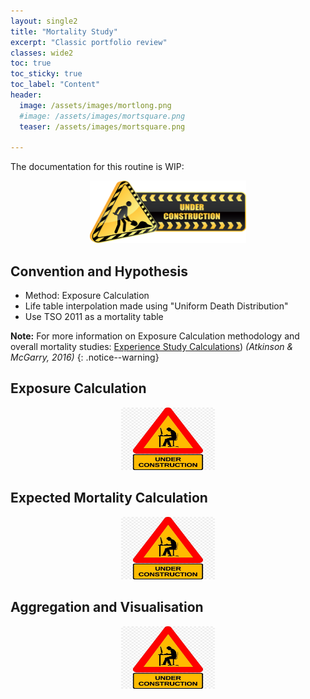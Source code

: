 ```yaml
---
layout: single2
title: "Mortality Study"
excerpt: "Classic portfolio review"
classes: wide2
toc: true
toc_sticky: true
toc_label: "Content"
header:
  image: /assets/images/mortlong.png
  #image: /assets/images/mortsquare.png
  teaser: /assets/images/mortsquare.png

---
```


The documentation for this routine is WIP:
<div>
 <p align="center">
   <img src="/assets/images/wip2.png" alt="wip"
 	   title="Under Construction" width="250" height="100" />
 </p>
</div>


## Convention and Hypothesis

* Method: Exposure Calculation
* Life table interpolation made using "Uniform Death Distribution"
* Use TSO 2011 as a mortality table

**Note:**
For more information on Exposure Calculation methodology and overall mortality studies: [Experience Study Calculations](https://www.google.com/url?sa=t&rct=j&q=&esrc=s&source=web&cd=3&cad=rja&uact=8&ved=2ahUKEwi4t7ig_vXmAhUENaYKHZbTAIQQFjACegQIBxAC&url=https%3A%2F%2Fwww.soa.org%2FFiles%2FResearch%2F2016-10-experience-study-calculations.pdf&usg=AOvVaw2o80QIL6vqR2HLHt0Y9J_y)) *(Atkinson & McGarry, 2016)*
{: .notice--warning}

## Exposure Calculation

<div>
 <p align="center">
   <img src="/assets/images/wip_small.jpg" alt="wip"
 	   title="Under Construction" width="150" height="100" />
 </p>
</div>


## Expected Mortality Calculation

<div>
 <p align="center">
   <img src="/assets/images/wip_small.jpg" alt="wip"
 	   title="Under Construction" width="150" height="100" />
 </p>
</div>

## Aggregation and Visualisation

<div>
 <p align="center">
   <img src="/assets/images/wip_small.jpg" alt="wip"
 	   title="Under Construction" width="150" height="100" />
 </p>
</div>
